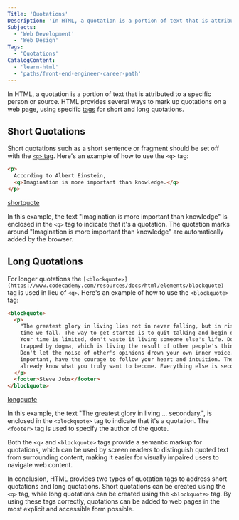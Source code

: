 ```yaml
---
Title: 'Quotations'
Description: 'In HTML, a quotation is a portion of text that is attributed to a specific person or source.'
Subjects:
  - 'Web Development'
  - 'Web Design'
Tags:
  - 'Quotations'
CatalogContent:
  - 'learn-html'
  - 'paths/front-end-engineer-career-path'
---
```


In HTML, a quotation is a portion of text that is attributed to a specific person or source. HTML provides several ways to mark up quotations on a web page, using specific [tags](https://www.codecademy.com/resources/docs/html/tags) for short and long quotations.

## Short Quotations

Short quotations such as a short sentence or fragment should be set off with the [`<q>` tag](https://www.codecademy.com/resources/docs/html/elements/q). Here's an example of how to use the `<q>` tag:

```html
<p>
  According to Albert Einstein,
  <q>Imagination is more important than knowledge.</q>
</p>
```

[shortquote](https://raw.githubusercontent.com/Codecademy/docs/main/media/short-quote-image.png)

In this example, the text "Imagination is more important than knowledge" is enclosed in the `<q>` tag to indicate that it's a quotation. The quotation marks around "Imagination is more important than knowledge" are automatically added by the browser.

## Long Quotations

For longer quotations the `[<blockquote>](https://www.codecademy.com/resources/docs/html/elements/blockquote)` tag is used in lieu of `<q>`. Here's an example of how to use the `<blockquote>` tag:

```html
<blockquote>
  <p>
    "The greatest glory in living lies not in never falling, but in rising every
    time we fall. The way to get started is to quit talking and begin doing.
    Your time is limited, don't waste it living someone else's life. Don't be
    trapped by dogma, which is living the result of other people's thinking.
    Don't let the noise of other's opinions drown your own inner voice. And most
    important, have the courage to follow your heart and intuition. They somehow
    already know what you truly want to become. Everything else is secondary."
  </p>
  <footer>Steve Jobs</footer>
</blockquote>
```

[longquote](https://raw.githubusercontent.com/Codecademy/docs/main/media/long-quote-image.png)

In this example, the text "The greatest glory in living ... secondary.", is enclosed in the `<blockquote>` tag to indicate that it's a quotation. The `<footer>` tag is used to specify the author of the quote.

Both the `<q>` and `<blockquote>` tags provide a semantic markup for quotations, which can be used by screen readers to distinguish quoted text from surrounding content, making it easier for visually impaired users to navigate web content.

In conclusion, HTML provides two types of quotation tags to address short quotations and long quotations. Short quotations can be created using the `<q>` tag, while long quotations can be created using the `<blockquote>` tag. By using these tags correctly, quotations can be added to web pages in the most explicit and accessible form possible.
